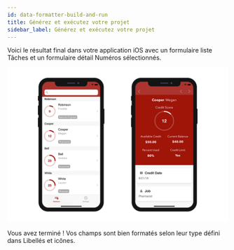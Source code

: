 ```yaml
---
id: data-formatter-build-and-run
title: Générez et exécutez votre projet
sidebar_label: Générez et exécutez votre projet
---
```

Voici le résultat final dans votre application iOS avec un formulaire liste Tâches et un formulaire détail Numéros sélectionnés.

![iPhone formateur de données](assets/data-formatter/result-data-formatter-iphone.png)

Vous avez terminé ! Vos champs sont bien formatés selon leur type défini dans Libellés et icônes.